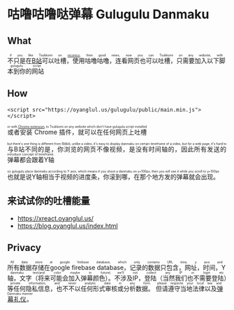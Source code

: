 # 咕噜咕噜哒弹幕 Gulugulu Danmaku

## What
<ruby>
不只是在<a href="http://bilibili.com/">B站</a>可以吐槽，使用咕噜咕噜，连看网页也可以吐槽，只需要加入以下脚本到你的网站
<rt>if you like Tsukkomi on <a href="https://en.wikipedia.org/wiki/Niconico">niconico</a>, then good news, now you can Tsukkomi on any website, with gulugulu script</rt>
</ruby>

## How
```
<script src="https://oyanglul.us/gulugulu/public/main.min.js"></script>
```

<ruby>
或者安装 Chrome 插件，就可以在任何网页上吐槽
<rt>or with <a href="https://github.com/dashengSun/gulugulu-chrome">Chrome extension</a>, to Tsukkomi on any website which don't have gulugulu script installed</rt>
</ruby>

<p>
<ruby>
与B站不同的是，你浏览的网页不像视频，是没有时间轴的，因此所有发送的弹幕都会跟着Y轴
<rt>but there's one thing is different from Bilibili, unlike a video, it's easy to display danmaku on certain timeframe of a video, but for a web page, it's hard to introduce concept of timeframe.</rt>

</ruby>
</p>

<p>
<ruby>
也就是说Y轴相当于视频的进度条，你滚到哪，在那个地方发的弹幕就会出现。
<rt>so gulugulu place danmaku according to Y asix, which means if you shoot a danmaku on y=100px, then you will see it while you scroll to y=100px</rt>
</ruby>
</p>


## 来试试你的吐槽能量
- https://xreact.oyanglul.us/
- https://blog.oyanglul.us/index.html

## Privacy

<ruby>
所有数据存储在google firebase database，记录的数据只包含，网址，时间，Y轴，文字（将来可能会加入弹幕颜色）。
<rt>All data store at google firebase database, which only contains URI, time, y axis and danmaku text(and color maybe in future). </rt>
</ruby>

<ruby>
不涉及IP，登陆（当然我们也不需要登陆）等任何隐私信息，也不不以任何形式审核或分析数据。
<rt>we'll not collect any IP or login etc private information, and never analytic data in any form.</rt>
</ruby>

<ruby>
但请遵守当地法律以及<a href="http://www.bilibili.com/blackboard/help.html#d5">弹幕礼仪</a>。
<rt>please respecte your local law and Danmaku manner</rt>
</ruby>

<br/>

<script src="public/main.min.js"></script>
